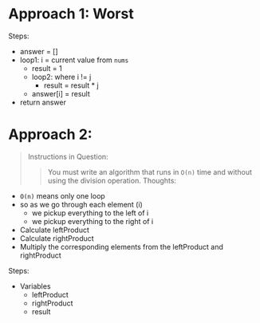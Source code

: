 # Approach 1: Worst
Steps:
- answer = []
- loop1: i = current value from `nums`
    - result = 1
    - loop2: where i != j
        - result = result * j
    - answer[i] = result
- return answer


# Approach 2:
> Instructions in Question:
>> You must write an algorithm that runs in `O(n)` time and without using the division operation.
Thoughts:
- `O(n)` means only one loop
- so as we go through each element (i)
    - we pickup everything to the left of i
    - we pickup everything to the right of i
- Calculate leftProduct
- Calculate rightProduct
- Multiply the corresponding elements from the leftProduct and rightProduct


Steps:
- Variables
    - leftProduct
    - rightProduct
    - result